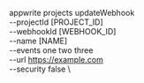 appwrite projects updateWebhook \
        --projectId [PROJECT_ID] \
        --webhookId [WEBHOOK_ID] \
        --name [NAME] \
        --events one two three \
        --url https://example.com \
        --security false \




